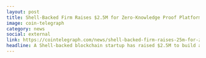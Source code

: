 ```yaml
---
layout: post
title: Shell-Backed Firm Raises $2.5M for Zero-Knowledge Proof Platform
image: coin-telegraph
category: news
social: external
link: https://cointelegraph.com/news/shell-backed-firm-raises-25m-for-zero-knowledge-proof-platform
headline: A Shell-backed blockchain startup has raised $2.5M to build an enterprise platform featuring zero-knowledge proofs.
---
```

